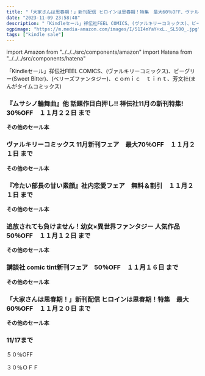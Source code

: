 ```yaml
---
title: "「大家さんは思春期！」新刊配信 ヒロインは思春期！特集　最大60％OFF、ヴァルキリーコミックス 11月新刊フェア　最大70％OFF、幼女×異世界ファンタジー 人気作品　50％OFF"
date: "2023-11-09 23:58:48"
description: "「Kindleセール」祥伝社FEEL COMICS、(ヴァルキリーコミックス)、ビーグリー(Sweet Bitter)、(ベリーズファンタジー)、ｃｏｍｉｃ　ｔｉｎｔ、芳文社(まんがタイムコミックス)"
ogpimage: "https://m.media-amazon.com/images/I/51I4mYaY+xL._SL500_.jpg"
tags: ["kindle sale"]
---
```

import Amazon from "../../../src/components/amazon"
import Hatena from "../../../src/components/hatena"

「Kindleセール」祥伝社FEEL COMICS、(ヴァルキリーコミックス)、ビーグリー(Sweet Bitter)、(ベリーズファンタジー)、ｃｏｍｉｃ　ｔｉｎｔ、芳文社(まんがタイムコミックス)



### 『ムサシノ輪舞曲』他 話題作目白押し!! 祥伝社11月の新刊特集!　30％OFF　１１月２２日 まで


<Amazon asin="B0B9GRWZ85" />



<Amazon asin="B0B6HSWX4T" />



<Amazon asin="B08XBJ587D" />


**その他のセール本**

<Hatena src="https://kyukyunyorituryo.github.io/kindle_sale/20231122s36524/" title=""/>

### ヴァルキリーコミックス 11月新刊フェア　最大70％OFF　１１月２１日 まで


<Amazon asin="B0C6SX13KD" />



<Amazon asin="B0BXCGZ43L" />



<Amazon asin="B0BKRVX4PM" />


**その他のセール本**

<Hatena src="https://kyukyunyorituryo.github.io/kindle_sale/20231121s36492/" title=""/>

### 『冷たい部長の甘い素顔』社内恋愛フェア　無料＆割引　１１月２１日 まで


<Amazon asin="B0CDLLXZ79" />



<Amazon asin="B09BT7FD2F" />


<Amazon asin="B09Q59K8M7" />


**その他のセール本**

<Hatena src="https://kyukyunyorituryo.github.io/kindle_sale/20231121s36185/" title=""/>

### 追放されても負けません！幼女×異世界ファンタジー 人気作品　50％OFF　１１月１２日 まで

<Amazon asin="B0C3QHPN47" />


<Amazon asin="B0C3QDXWJY" />


<Amazon asin="B0B2VWDCQX" />


**その他のセール本**

<Hatena src="https://kyukyunyorituryo.github.io/kindle_sale/20231112s36461/" title=""/>

### 講談社 comic tint新刊フェア　50％OFF　１１月１６日 まで

<Amazon asin="B0CK4P6YM7" />


**その他のセール本**

<Hatena src="https://kyukyunyorituryo.github.io/kindle_sale/20231116s36486/" title=""/>

### 「大家さんは思春期！」新刊配信 ヒロインは思春期！特集　最大60％OFF　１１月２０日 まで

<Amazon asin="B0BS9BWCTJ" />


<Amazon asin="B0BQ7746L3" />


<Amazon asin="B07D9GRLST" />


**その他のセール本**

<Hatena src="https://kyukyunyorituryo.github.io/kindle_sale/20231120s36518/" title=""/>

### 11/17まで
５０％OFF

<Amazon asin="B0969HJV1M" />

３０％ＯＦＦ

<Amazon asin="B09F6RKZCY" />

